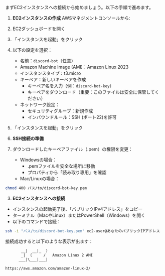 まずEC2インスタンスへの接続から始めましょう。以下の手順で進めます。

1. **EC2インスタンスの作成**
AWSマネジメントコンソールから:
1. EC2ダッシュボードを開く
2. 「インスタンスを起動」をクリック
3. 以下の設定を選択：
   - 名前：`discord-bot`（任意）
   - Amazon Machine Image (AMI)：Amazon Linux 2023
   - インスタンスタイプ：t3.micro
   - キーペア：新しいキーペアを作成
     - キーペア名を入力（例：`discord-bot-key`）
     - キーペアをダウンロード（重要：このファイルは安全に保管してください）
   - ネットワーク設定：
     - セキュリティグループ：新規作成
     - インバウンドルール：SSH (ポート22)を許可

4. 「インスタンスを起動」をクリック

2. **SSH接続の準備**
1. ダウンロードしたキーペアファイル（.pem）の権限を変更：
   - Windowsの場合：
     - .pemファイルを安全な場所に移動
     - プロパティから「読み取り専用」を確認
   - Mac/Linuxの場合：
```bash
chmod 400 パス/to/discord-bot-key.pem
```

3. **EC2インスタンスへの接続**
- インスタンスの起動完了後、「パブリックIPv4アドレス」をコピー
- ターミナル（MacやLinux）またはPowerShell（Windows）を開く
- 以下のコマンドで接続：
```bash
ssh -i "パス/to/discord-bot-key.pem" ec2-user@あなたのパブリックIPアドレス
```

接続成功すると以下のような表示が出ます：
```
       __|  __|_  )
       _|  (     /   Amazon Linux 2 AMI
      ___|\___|___|

https://aws.amazon.com/amazon-linux-2/
```

